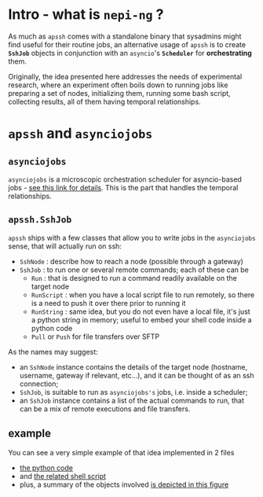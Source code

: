 # Intro - what is `nepi-ng` ?

As much as `apssh` comes with a standalone binary that sysadmins might find useful for their routine jobs, an alternative usage of `apssh` is to create **`SshJob`** objects in conjunction with an `asyncio`'s **`Scheduler`** for **orchestrating** them.

Originally, the idea presented here addresses the needs of experimental research, where an experiment often boils down to running jobs like preparing a set of nodes, initializing them, running some bash script, collecting results, all of them having temporal relationships.

# `apssh` and `asynciojobs`

## `asynciojobs`
`asynciojobs` is a microscopic orchestration scheduler for asyncio-based jobs - [see this link for details](https://github.com/parmentelat/asynciojobs/blob/master/README.ipynb). This is the part that handles the temporal relationships.

## `apssh.SshJob`

`apssh` ships with a few classes that allow you to write jobs in the `asynciojobs`  sense, that will actually run on ssh:

* `SshNode` : describe how to reach a node (possible through a gateway)
* `SshJob` : to run one or several remote commands; each of these can be
  * `Run` : that is designed to run a command readily available on the target node
  * `RunScript` : when you have a local script file to run remotely, so there is a need to push it over there prior to running it
  * `RunString` : same idea, but you do not even have a local file, it's just a python string in memory; useful to embed your shell code inside a python code
  * `Pull` or `Push` for file transfers over SFTP

As the names may suggest:

* an `SshNode` instance contains the details of the target node (hostname, username, gateway if relevant, etc...), and it can be thought of as an ssh connection;
* `SshJob`, is suitable to run as `asynciojobs's` jobs, i.e. inside a scheduler;
* an `SshJob` instance contains a list of the actual commands to run, that can be a mix of remote executions and file transfers.

## example

You can see a very simple example of that idea implemented in 2 files

* [the python code](https://github.com/fit-r2lab/r2lab-demos/blob/master/orion/angle-measure.py)
* and [the related shell script](https://github.com/fit-r2lab/r2lab-demos/blob/master/orion/angle-measure.sh)
* plus, a summary of the objects involved [is depicted in this figure](https://github.com/fit-r2lab/r2lab-demos/blob/master/orion/jobs.png)
